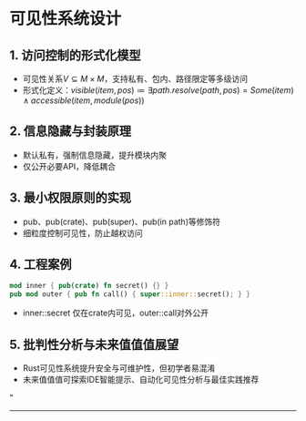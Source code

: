 ﻿# 可见性系统设计

## 1. 访问控制的形式化模型

- 可见性关系$V \subseteq M \times M$，支持私有、包内、路径限定等多级访问
- 形式化定义：$visible(item, pos) ≔ ∃ path. resolve(path, pos) = Some(item) ∧ accessible(item, module(pos))$

## 2. 信息隐藏与封装原理

- 默认私有，强制信息隐藏，提升模块内聚
- 仅公开必要API，降低耦合

## 3. 最小权限原则的实现

- pub、pub(crate)、pub(super)、pub(in path)等修饰符
- 细粒度控制可见性，防止越权访问

## 4. 工程案例

```rust
mod inner { pub(crate) fn secret() {} }
pub mod outer { pub fn call() { super::inner::secret(); } }
```

- inner::secret 仅在crate内可见，outer::call对外公开

## 5. 批判性分析与未来值值值展望

- Rust可见性系统提升安全与可维护性，但初学者易混淆
- 未来值值值可探索IDE智能提示、自动化可见性分析与最佳实践推荐

"

---
